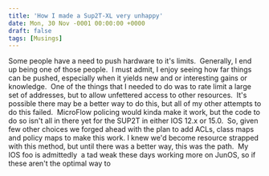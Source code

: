 ```yaml
---
title: 'How I made a Sup2T-XL very unhappy'
date: Mon, 30 Nov -0001 00:00:00 +0000
draft: false
tags: [Musings]
---
```


Some people have a need to push hardware to it's limits.  Generally, I end up being one of those people.  I must admit, I enjoy seeing how far things can be pushed, especially when it yields new and or interesting gains or knowledge.  One of the things that I needed to do was to rate limit a large set of addresses, but to allow unfettered access to other resources.  It's possible there may be a better way to do this, but all of my other attempts to do this failed.  MicroFlow policing would kinda make it work, but the code to do so isn't all in there yet for the SUP2T in either IOS 12.x or 15.0.  So, given few other choices we forged ahead with the plan to add ACLs, class maps and policy maps to make this work. I knew we'd become resource strapped with this method, but until there was a better way, this was the path.  My IOS foo is admittedly  a tad weak these days working more on JunOS, so if these aren't the optimal way to
